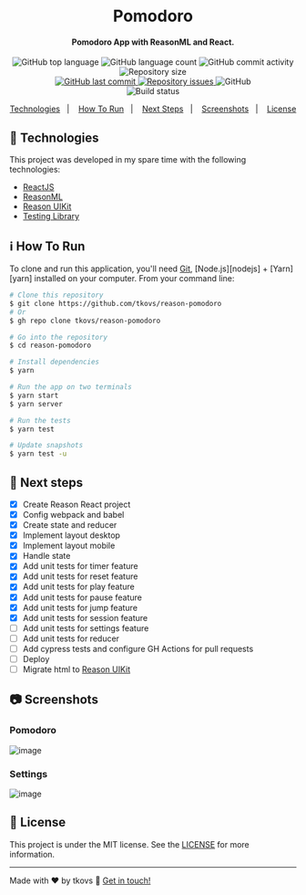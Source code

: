 <h1 align="center">
  <br>
  Pomodoro
</h1>

<h4 align="center">
  Pomodoro App with ReasonML and React.
</h4>
<p align="center">
  <img alt="GitHub top language" src="https://img.shields.io/github/languages/top/tkovs/reason-pomodoro.svg">

  <img alt="GitHub language count" src="https://img.shields.io/github/languages/count/tkovs/reason-pomodoro.svg">
  
  <img alt="GitHub commit activity" src="https://img.shields.io/github/commit-activity/m/tkovs/reason-pomodoro.svg">

  <img alt="Repository size" src="https://img.shields.io/github/repo-size/tkovs/reason-pomodoro.svg">
  <br />
  <a href="https://github.com/tkovs/reason-pomodoro/commits/master">
    <img alt="GitHub last commit" src="https://img.shields.io/github/last-commit/tkovs/reason-pomodoro.svg">
  </a>

  <a href="https://github.com/tkovs/reason-pomodoro/issues">
    <img alt="Repository issues" src="https://img.shields.io/github/issues/tkovs/reason-pomodoro.svg">
  </a>

  <img alt="GitHub" src="https://img.shields.io/github/license/tkovs/reason-pomodoro.svg">
  <br />
  <img alt="Build status" src="https://api.netlify.com/api/v1/badges/c3404df3-bf7b-45b7-bc01-62175b0423d1/deploy-status">
</p>

<p align="center">
  <a href="#rocket-technologies">Technologies</a>&nbsp;&nbsp;&nbsp;|&nbsp;&nbsp;&nbsp;
  <a href="#information_source-how-to-run">How To Run</a>&nbsp;&nbsp;&nbsp;|&nbsp;&nbsp;&nbsp;
  <a href="#runner-next-steps">Next Steps</a>&nbsp;&nbsp;&nbsp;|&nbsp;&nbsp;&nbsp;
  <a href="#camera-screenshots">Screenshots</a>&nbsp;&nbsp;&nbsp;|&nbsp;&nbsp;&nbsp;
  <a href="#memo-license">License</a>
</p>

## :rocket: Technologies

This project was developed in my spare time with the following technologies:

-  [ReactJS](https://reactjs.org)
-  [ReasonML](https://reasonml.github.io)
-  [Reason UIKit](https://github.com/tkovs/reason-uikit)
-  [Testing Library](https://testing-library.com)

## :information_source: How To Run

To clone and run this application, you'll need [Git](https://git-scm.com), [Node.js][nodejs] + [Yarn][yarn] installed on your computer. From your command line:

```bash
# Clone this repository
$ git clone https://github.com/tkovs/reason-pomodoro
# Or
$ gh repo clone tkovs/reason-pomodoro

# Go into the repository
$ cd reason-pomodoro

# Install dependencies
$ yarn

# Run the app on two terminals
$ yarn start
$ yarn server

# Run the tests
$ yarn test

# Update snapshots
$ yarn test -u
```

## :runner: Next steps

- [x] Create Reason React project
- [x] Config webpack and babel
- [x] Create state and reducer
- [x] Implement layout desktop
- [x] Implement layout mobile
- [x] Handle state
- [x] Add unit tests for timer feature
- [x] Add unit tests for reset feature
- [x] Add unit tests for play feature
- [x] Add unit tests for pause feature
- [x] Add unit tests for jump feature
- [x] Add unit tests for session feature
- [ ] Add unit tests for settings feature
- [ ] Add unit tests for reducer
- [ ] Add cypress tests and configure GH Actions for pull requests
- [ ] Deploy
- [ ] Migrate html to [Reason UIKit](https://github.com/tkovs/reason-uikit)

## :camera: Screenshots

### Pomodoro
![image](https://user-images.githubusercontent.com/8717661/98301198-266bfa00-1f99-11eb-83b8-f11ec4efa93d.png)

### Settings
![image](https://user-images.githubusercontent.com/8717661/98301628-d5103a80-1f99-11eb-8ecd-cfe2a4418082.png)


## :memo: License
This project is under the MIT license. See the [LICENSE](https://github.com/tkovs/reason-pomodoro/blob/master/LICENSE) for more information.

---

Made with ♥ by tkovs :wave: [Get in touch!](https://www.linkedin.com/in/tkovs/)
